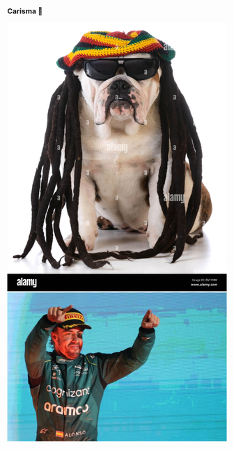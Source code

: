 ### Carisma 👋
![logo](https://github.com/mmrojoo/mmrojoo/blob/main/assets/Imagen%20de%20WhatsApp%202023-02-21%20a%20las%2012.04.57.jpg)
![logo](https://github.com/mmrojoo/mmrojoo/blob/main/assets/b2a97f8b-fede-49f9-8d18-e4198274b937_alta-libre-aspect-ratio_default_0.jpg)

<!--
**mmrojoo/mmrojoo** is a ✨ _special_ ✨ repository because its `README.md` (this file) appears on your GitHub profile.

Here are some ideas to get you started:

- 🔭 I’m currently working on ...
- 🌱 I’m currently learning ...
- 👯 I’m looking to collaborate on ...
- 🤔 I’m looking for help with ...
- 💬 Ask me about ...
- 📫 How to reach me: ...
- 😄 Pronouns: ...
- ⚡ Fun fact: ...
-->
